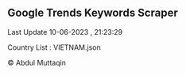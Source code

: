 

## Google Trends Keywords Scraper 
 
Last Update 10-06-2023 , 21:23:29

Country List :
VIETNAM.json



© Abdul Muttaqin 
